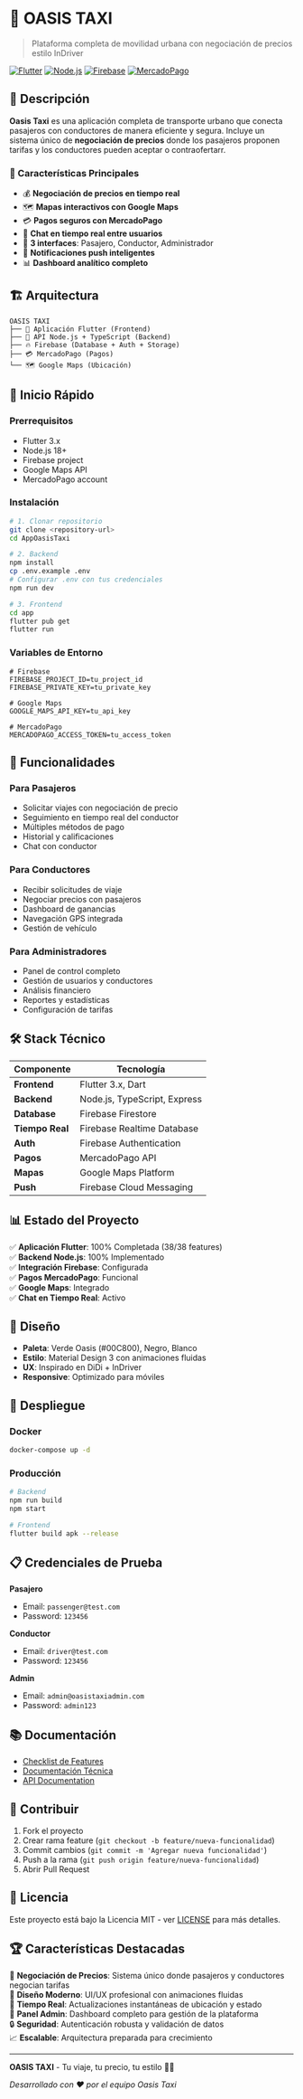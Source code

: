 # 🚕 OASIS TAXI

> Plataforma completa de movilidad urbana con negociación de precios estilo InDriver

[![Flutter](https://img.shields.io/badge/Flutter-3.x-blue)](https://flutter.dev)
[![Node.js](https://img.shields.io/badge/Node.js-18+-green)](https://nodejs.org)
[![Firebase](https://img.shields.io/badge/Firebase-10+-orange)](https://firebase.google.com)
[![MercadoPago](https://img.shields.io/badge/MercadoPago-2.0-blue)](https://mercadopago.com)

## 🎯 Descripción

**Oasis Taxi** es una aplicación completa de transporte urbano que conecta pasajeros con conductores de manera eficiente y segura. Incluye un sistema único de **negociación de precios** donde los pasajeros proponen tarifas y los conductores pueden aceptar o contraofertarr.

### 🌟 Características Principales

- 💰 **Negociación de precios en tiempo real**
- 🗺️ **Mapas interactivos con Google Maps**
- 💳 **Pagos seguros con MercadoPago**
- 💬 **Chat en tiempo real entre usuarios**
- 📱 **3 interfaces**: Pasajero, Conductor, Administrador
- 🔔 **Notificaciones push inteligentes**
- 📊 **Dashboard analítico completo**

## 🏗️ Arquitectura

```
OASIS TAXI
├── 📱 Aplicación Flutter (Frontend)
├── 🚀 API Node.js + TypeScript (Backend)
├── 🔥 Firebase (Database + Auth + Storage)
├── 💳 MercadoPago (Pagos)
└── 🗺️ Google Maps (Ubicación)
```

## 🚀 Inicio Rápido

### Prerrequisitos
- Flutter 3.x
- Node.js 18+
- Firebase project
- Google Maps API
- MercadoPago account

### Instalación

```bash
# 1. Clonar repositorio
git clone <repository-url>
cd AppOasisTaxi

# 2. Backend
npm install
cp .env.example .env
# Configurar .env con tus credenciales
npm run dev

# 3. Frontend
cd app
flutter pub get
flutter run
```

### Variables de Entorno

```env
# Firebase
FIREBASE_PROJECT_ID=tu_project_id
FIREBASE_PRIVATE_KEY=tu_private_key

# Google Maps
GOOGLE_MAPS_API_KEY=tu_api_key

# MercadoPago  
MERCADOPAGO_ACCESS_TOKEN=tu_access_token
```

## 📱 Funcionalidades

### Para Pasajeros
- Solicitar viajes con negociación de precio
- Seguimiento en tiempo real del conductor
- Múltiples métodos de pago
- Historial y calificaciones
- Chat con conductor

### Para Conductores
- Recibir solicitudes de viaje
- Negociar precios con pasajeros
- Dashboard de ganancias
- Navegación GPS integrada
- Gestión de vehículo

### Para Administradores
- Panel de control completo
- Gestión de usuarios y conductores
- Análisis financiero
- Reportes y estadísticas
- Configuración de tarifas

## 🛠️ Stack Técnico

| Componente | Tecnología |
|------------|------------|
| **Frontend** | Flutter 3.x, Dart |
| **Backend** | Node.js, TypeScript, Express |
| **Database** | Firebase Firestore |
| **Tiempo Real** | Firebase Realtime Database |
| **Auth** | Firebase Authentication |
| **Pagos** | MercadoPago API |
| **Mapas** | Google Maps Platform |
| **Push** | Firebase Cloud Messaging |

## 📊 Estado del Proyecto

✅ **Aplicación Flutter**: 100% Completada (38/38 features)  
✅ **Backend Node.js**: 100% Implementado  
✅ **Integración Firebase**: Configurada  
✅ **Pagos MercadoPago**: Funcional  
✅ **Google Maps**: Integrado  
✅ **Chat en Tiempo Real**: Activo  

## 🎨 Diseño

- **Paleta**: Verde Oasis (#00C800), Negro, Blanco
- **Estilo**: Material Design 3 con animaciones fluidas
- **UX**: Inspirado en DiDi + InDriver
- **Responsive**: Optimizado para móviles

## 🚢 Despliegue

### Docker
```bash
docker-compose up -d
```

### Producción
```bash
# Backend
npm run build
npm start

# Frontend
flutter build apk --release
```

## 📋 Credenciales de Prueba

**Pasajero**
- Email: `passenger@test.com`
- Password: `123456`

**Conductor**  
- Email: `driver@test.com`
- Password: `123456`

**Admin**
- Email: `admin@oasistaxiadmin.com` 
- Password: `admin123`

## 📚 Documentación

- [Checklist de Features](arreglar_o_implementar.md)
- [Documentación Técnica](docs/)
- [API Documentation](src/)

## 🤝 Contribuir

1. Fork el proyecto
2. Crear rama feature (`git checkout -b feature/nueva-funcionalidad`)
3. Commit cambios (`git commit -m 'Agregar nueva funcionalidad'`)
4. Push a la rama (`git push origin feature/nueva-funcionalidad`)
5. Abrir Pull Request

## 📄 Licencia

Este proyecto está bajo la Licencia MIT - ver [LICENSE](LICENSE) para más detalles.

## 🏆 Características Destacadas

🎯 **Negociación de Precios**: Sistema único donde pasajeros y conductores negocian tarifas  
🎨 **Diseño Moderno**: UI/UX profesional con animaciones fluidas  
🔄 **Tiempo Real**: Actualizaciones instantáneas de ubicación y estado  
💼 **Panel Admin**: Dashboard completo para gestión de la plataforma  
🔒 **Seguridad**: Autenticación robusta y validación de datos  
📈 **Escalable**: Arquitectura preparada para crecimiento  

---

**OASIS TAXI** - Tu viaje, tu precio, tu estilo 🚕✨

*Desarrollado con ❤️ por el equipo Oasis Taxi*